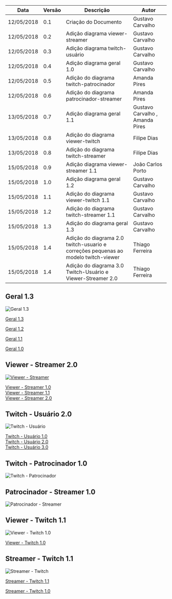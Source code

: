 |Data|Versão|Descrição|Autor|
|----|------|---------|-----|
|12/05/2018|0.1|Criação do Documento|Gustavo Carvalho|
|12/05/2018|0.2|Adição diagrama viewer-streamer|Gustavo Carvalho|
|12/05/2018|0.3|Adição diagrama twitch-usuário|Gustavo Carvalho|
|12/05/2018|0.4|Adição diagrama geral 1.0 |Gustavo Carvalho|
|12/05/2018|0.5|Adição do diagrama twitch-patrocinador |Amanda Pires|
|12/05/2018|0.6|Adição do diagrama patrocinador-streamer |Amanda Pires|
|13/05/2018|0.7|Adição diagrama geral 1.1 |Gustavo Carvalho , Amanda Pires|
|13/05/2018|0.8|Adição do diagrama viewer-twitch |Filipe Dias|
|13/05/2018|0.8|Adição do diagrama twitch-streamer |Filipe Dias|
|15/05/2018|0.9|Adição diagrama viewer-streamer 1.1 |João Carlos Porto|
|15/05/2018|1.0|Adição diagrama geral 1.2 |Gustavo Carvalho|
|15/05/2018|1.1|Adição do diagrama viewer-twitch 1.1 |Gustavo Carvalho|
|15/05/2018|1.2|Adição do diagrama twitch-streamer 1.1 |Gustavo Carvalho|
|15/05/2018|1.3|Adição do diagrama geral 1.3 |Gustavo Carvalho|
|15/05/2018|1.4|Adição do diagrama 2.0 twitch-usuario e correções pequenas ao modelo twitch-viewer |Thiago Ferreira|
|15/05/2018|1.4|Adição do diagrama 3.0 Twitch-Usuário e Viewer-Streamer 2.0|Thiago Ferreira|

## Geral 1.3

![Geral 1.3](./images/iStar/strategic-dependecy/geral-1-3.png)

[Geral 1.3](./images/iStar/strategic-dependecy/geral-1-3.png)

[Geral 1.2](./images/iStar/strategic-dependecy/geral-1-2.png)

[Geral 1.1](./images/iStar/strategic-dependecy/geral-1-1.png)

[Geral 1.0](./images/iStar/strategic-dependecy/geral-1-0.png)


## Viewer - Streamer 2.0

[![Viewer - Streamer](./images/iStar/strategic-dependecy/viewer-streamer-2.0.png)](./images/iStar/strategic-dependecy/viewer-streamer-2.0.png)

[Viewer - Streamer 1.0](./images/iStar/strategic-dependecy/viewer-streamer.png)<br>
[Viewer - Streamer 1.1](./images/iStar/strategic-dependecy/viewer-streamer1.1.png)<br>
[Viewer - Streamer 2.0](./images/iStar/strategic-dependecy/viewer-streamer-2.0.png)



## Twitch - Usuário 2.0

![Twitch - Usuário](./images/iStar/strategic-dependecy/twitch-usuario-3.0.png)

[Twitch - Usuário 1.0](./images/iStar/strategic-dependecy/twitch-usuario.png)<br>
[Twitch - Usuário 2.0](./images/iStar/strategic-dependecy/twitch-usuario-2.0.png)<br>
[Twitch - Usuário 3.0](./images/iStar/strategic-dependecy/twitch-usuario-3.0.png)
## Twitch - Patrocinador 1.0

![Twitch - Patrocinador](./images/iStar/strategic-dependecy/twitch-patrocinador.png)


## Patrocinador - Streamer 1.0

![Patrocinador - Streamer](./images/iStar/strategic-dependecy/patrocinador-streamer.png)


## Viewer - Twitch 1.1

![Viewer - Twitch 1.0](./images/iStar/strategic-dependecy/viewer-twitch-1-1.png)

[Viewer - Twitch 1.0](./images/iStar/strategic-dependecy/viewer-twitch.png)


## Streamer - Twitch 1.1

![Streamer - Twitch](./images/iStar/strategic-dependecy/twitch-streamer-1-1.png)

[Streamer - Twitch 1.1](./images/iStar/strategic-dependecy/twitch-streamer-1-1.png)

[Streamer - Twitch 1.0](./images/iStar/strategic-dependecy/twitch-streamer.png)

